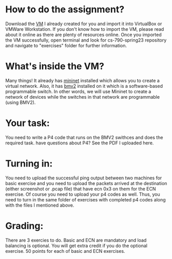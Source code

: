 # How to do the assignment?
Download the [VM](https://drive.google.com/file/d/1H44wqBTilNhuIShEvsnqF9xdWNl4jnBH/view?usp=sharing) I already created for you and import it into VirtualBox or VMWare Workstation.
If you don't know how to import the VM, please read about it online as there are plenty of resources online.
Once you imported the VM successfully, open terminal and look for cs-790-spring23 repository and navigate to "exercises" folder for further information. 

# What's inside the VM?
Many things! It already has [mininet](https://mininet.org/) installed which allows you to create a virtual network. Also, it has [bmv2](https://github.com/p4lang/behavioral-model) installed on it which is a software-based programmable switch. In other words, we will use Mininet to create a network of devices while the switches in that network are programmable (using BMV2). 

# Your task:
You need to write a P4 code that runs on the BMV2 swithces and does the required task. have questions about P4? See the PDF I uploaded here. 

# Turning in:
You need to upload the successful ping output between two machines for basic exercise and you need to upload the packets arrived at the destination (either screenshot or .pcap file) that have ecn 0x3 on them for the ECN exercise. Of course you need to upload your p4 codes as well. Thus, you need to turn in the same folder of exercises with completed p4 codes along with the files I mentioned above. 
# Grading:
There are 3 exercies to do. Basic and ECN are mandatory and load balancing is optional. You will get extra credit if you do the optional exercise. 50 points for each of basic and ECN exercises. 


